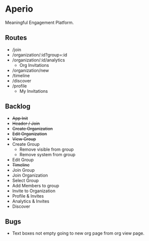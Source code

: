 # Aperio

Meaningful Engagement Platform.

## Routes

* /join
* /organization/:id?group=:id
* /organization/:id/analytics
  * Org Invitations
* /organization/new
* /timeline
* /discover
* /profile
  * My Invitations

## Backlog

* ~~App Init~~
* ~~Header / Join~~
* ~~Create Organization~~
* ~~Edit Organization~~
* ~~View Group~~
* Create Group
  * Remove visible from group
  * Remove system from group
* Edit Group
* ~~Timeline~~
* Join Group
* Join Organization
* Select Group
* Add Members to group
* Invite to Organization
* Profile & Invites
* Analytics & Invites
* Discover

## Bugs

* Text boxes not empty going to new org page from org view page.
